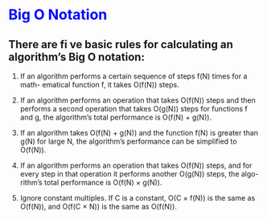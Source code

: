 
<h1 style="color: blue">Big O Notation</h1>

<h2>There are fi ve basic rules for calculating an algorithm’s Big O notation:</h2>

1. If an algorithm performs a certain sequence of steps f(N) times for a math-
	ematical function f, it takes O(f(N)) steps.
	
2. If an algorithm performs an operation that takes O(f(N)) steps and then
	performs a second operation that takes O(g(N)) steps for functions f and
g, the algorithm’s total performance is O(f(N) + g(N)).	

3. If an algorithm takes O(f(N) + g(N)) and the function f(N) is greater than
	g(N) for large N, the algorithm’s performance can be simplified to O(f(N)).
	
4. If an algorithm performs an operation that takes O(f(N)) steps, and for
	every step in that operation it performs another O(g(N)) steps, the algo-
	rithm’s total performance is O(f(N) × g(N)).
	
5. Ignore constant multiples. If C is a constant, O(C × f(N)) is the same as
	O(f(N)), and O(f(C × N)) is the same as O(f(N)).
	










